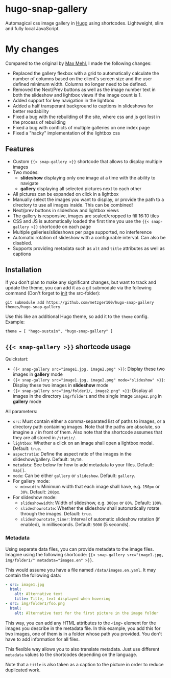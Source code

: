 # hugo-snap-gallery

Automagical css image gallery in [Hugo](https://gohugo.io/) using shortcodes. Lightweight, slim and fully local JavaScript.

# My changes

Compared to the original by [Max Mehl](https://src.mehl.mx/mxmehl/hugo-snap-gallery), I made the following changes:
- Replaced the gallery flexbox with a grid to automatically calculate the number of columns based on the client's screen size and the user defined minimum width. Columns no longer need to be defined.
- Removed the Next/Prev buttons as well as the image number text in both the slideshow and lightbox views if the image count is 1.
- Added support for key navigation in the lightbox
- Added a half transperant background to captions in slideshows for better readability
- Fixed a bug with the rebuilding of the site, where css and js got lost in the process of rebuilding
- Fixed a bug with conflicts of multiple galleries on one index page
- Fixed a "hacky" implementation of the lightbox css

## Features

- Custom `{{< snap-gallery >}}` shortcode that allows to display multiple images
- Two modes:
  - **slideshow** displaying only one image at a time with the ability to navigate
  - **gallery** displaying all selected pictures next to each other
- All pictures can be expanded on click in a lightbox
- Manually select the images you want to display, or provide the path to a directory to use all images inside. This can be combined!
- Next/prev buttons in slideshow and lightbox views
- The gallery is responsive, images are scaled/cropped to fill 16:10 tiles
- CSS and JS is automatically loaded the first time you use the `{{< snap-gallery >}}` shortcode on each page
- Multiple galleries/slideshows per page supported, no interference
- Automatic rotation of slideshow with a configurable interval. Can also be disabled.
- Supports providing metadata such as `alt` and `title` attributes as well as captions


## Installation

If you don't plan to make any significant changes, but want to track and update the theme, you can add it as a git submodule via the following command (Don't forget to [init](https://gohugo.io/getting-started/quick-start/) the src-folder):

```
git submodule add https://github.com/metzger100/hugo-snap-gallery themes/hugo-snap-gallery
```

Use this like an additional Hugo theme, so add it to the `theme` config. Example:

```
theme = [ "hugo-sustain", "hugo-snap-gallery" ]
```

## `{{< snap-gallery >}}` shortcode usage

Quickstart:

- `{{< snap-gallery src="image1.jpg, image2.png" >}}`: Display these two images in **gallery** mode
- `{{< snap-gallery src="image1.jpg, image2.png" mode="slideshow" >}}`: Display these two images in **slideshow** mode
- `{{< snap-gallery src="img/folder1/, image2.png" >}}`: Display all images in the directory `img/folder1` and the single image `image2.png` in **gallery** mode

All parameters:

- `src`: Must contain either a comma-separated list of paths to images, or a directory path containing images. Note that the paths are absolute, so imagine a `/` in front of them. Also note that the shortcode assumes that they are all stored in `/static/`.
- `lightbox`: Whether a click on an image shall open a lightbox modal. Default: `true`.
- `aspectratio`: Define the aspect ratio of the images in the slideshow/gallery. Default: `16/10`.
- `metadata`: See below for how to add metadata to your files. Default: `map[]`.
- `mode`: Can be either `gallery` or `slideshow`. Default: `gallery`.
- For gallery mode:
  - `minwidth`: Minimum width that each image shall have, e.g. `150px` or `30%`. Default: `200px`.
- For slideshow mode:
  - `slideshowwidth`: Width of slideshow, e.g. `300px` or `80%`. Default: `100%`.
  - `slideshowrotate`: Whether the slideshow shall automatically rotate through the images. Default: `true`.
  - `slideshowrotate_timer`: Interval of automatic slideshow rotation (if enabled), in milliseconds. Default: `5000` (5 seconds).

### Metadata

Using separate data files, you can provide metadata to the image files. Imagine using the following shortcode: `{{< snap-gallery src="image1.jpg, img/folder1/" metadata="images.en" >}}`.

This would assume you have a file named `/data/images.en.yaml`. It may contain the following data:

```yaml
- src: image1.jpg
  html:
    alt: Alternative text
    title: Title, text displayed when hovering
- src: img/folder1/foo.png
  html:
    alt: Alternative text for the first picture in the image folder
```

This way, you can add any HTML attributes to the `<img>` element for the images you describe in the metadata file. In this example, you add this for two images, one of them is in a folder whose path you provided. You don't have to add information for all files.

This flexible way allows you to also translate metadata. Just use different `metadata` values to the shortcodes depending on the language.

Note that a `title` is also taken as a caption to the picture in order to reduce duplicated work.
